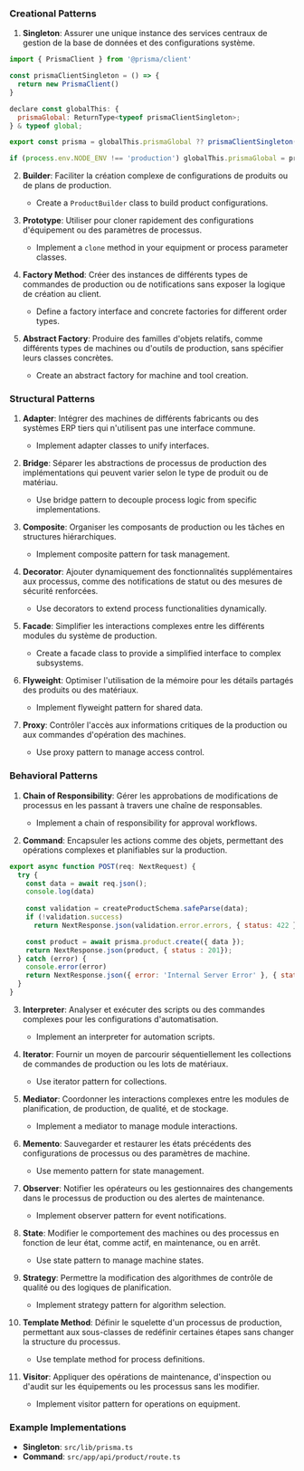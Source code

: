 ### Creational Patterns
1. **Singleton**: Assurer une unique instance des services centraux de gestion de la base de données et des configurations système.
   
```js
import { PrismaClient } from '@prisma/client'

const prismaClientSingleton = () => {
  return new PrismaClient()
}

declare const globalThis: {
  prismaGlobal: ReturnType<typeof prismaClientSingleton>;
} & typeof global;

export const prisma = globalThis.prismaGlobal ?? prismaClientSingleton()

if (process.env.NODE_ENV !== 'production') globalThis.prismaGlobal = prisma
```

2. **Builder**: Faciliter la création complexe de configurations de produits ou de plans de production.
   - Create a `ProductBuilder` class to build product configurations.

3. **Prototype**: Utiliser pour cloner rapidement des configurations d'équipement ou des paramètres de processus.
   - Implement a `clone` method in your equipment or process parameter classes.

4. **Factory Method**: Créer des instances de différents types de commandes de production ou de notifications sans exposer la logique de création au client.
   - Define a factory interface and concrete factories for different order types.

5. **Abstract Factory**: Produire des familles d'objets relatifs, comme différents types de machines ou d'outils de production, sans spécifier leurs classes concrètes.
   - Create an abstract factory for machine and tool creation.

### Structural Patterns
1. **Adapter**: Intégrer des machines de différents fabricants ou des systèmes ERP tiers qui n'utilisent pas une interface commune.
   - Implement adapter classes to unify interfaces.

2. **Bridge**: Séparer les abstractions de processus de production des implémentations qui peuvent varier selon le type de produit ou de matériau.
   - Use bridge pattern to decouple process logic from specific implementations.

3. **Composite**: Organiser les composants de production ou les tâches en structures hiérarchiques.
   - Implement composite pattern for task management.

4. **Decorator**: Ajouter dynamiquement des fonctionnalités supplémentaires aux processus, comme des notifications de statut ou des mesures de sécurité renforcées.
   - Use decorators to extend process functionalities dynamically.

5. **Facade**: Simplifier les interactions complexes entre les différents modules du système de production.
   - Create a facade class to provide a simplified interface to complex subsystems.

6. **Flyweight**: Optimiser l'utilisation de la mémoire pour les détails partagés des produits ou des matériaux.
   - Implement flyweight pattern for shared data.

7. **Proxy**: Contrôler l'accès aux informations critiques de la production ou aux commandes d'opération des machines.
   - Use proxy pattern to manage access control.

### Behavioral Patterns
1. **Chain of Responsibility**: Gérer les approbations de modifications de processus en les passant à travers une chaîne de responsables.
   - Implement a chain of responsibility for approval workflows.

2. **Command**: Encapsuler les actions comme des objets, permettant des opérations complexes et planifiables sur la production.
   
```js
export async function POST(req: NextRequest) {
  try {
    const data = await req.json();
    console.log(data)
    
    const validation = createProductSchema.safeParse(data);
    if (!validation.success)
      return NextResponse.json(validation.error.errors, { status: 422 });

    const product = await prisma.product.create({ data });
    return NextResponse.json(product, { status : 201});
  } catch (error) {
    console.error(error)
    return NextResponse.json({ error: 'Internal Server Error' }, { status: 500 });
  }
}
```

3. **Interpreter**: Analyser et exécuter des scripts ou des commandes complexes pour les configurations d'automatisation.
   - Implement an interpreter for automation scripts.

4. **Iterator**: Fournir un moyen de parcourir séquentiellement les collections de commandes de production ou les lots de matériaux.
   - Use iterator pattern for collections.

5. **Mediator**: Coordonner les interactions complexes entre les modules de planification, de production, de qualité, et de stockage.
   - Implement a mediator to manage module interactions.

6. **Memento**: Sauvegarder et restaurer les états précédents des configurations de processus ou des paramètres de machine.
   - Use memento pattern for state management.

7. **Observer**: Notifier les opérateurs ou les gestionnaires des changements dans le processus de production ou des alertes de maintenance.
   - Implement observer pattern for event notifications.

8. **State**: Modifier le comportement des machines ou des processus en fonction de leur état, comme actif, en maintenance, ou en arrêt.
   - Use state pattern to manage machine states.

9. **Strategy**: Permettre la modification des algorithmes de contrôle de qualité ou des logiques de planification.
   - Implement strategy pattern for algorithm selection.

10. **Template Method**: Définir le squelette d'un processus de production, permettant aux sous-classes de redéfinir certaines étapes sans changer la structure du processus.
    - Use template method for process definitions.

11. **Visitor**: Appliquer des opérations de maintenance, d'inspection ou d'audit sur les équipements ou les processus sans les modifier.
    - Implement visitor pattern for operations on equipment.

### Example Implementations
- **Singleton**: `src/lib/prisma.ts`
- **Command**: `src/app/api/product/route.ts`
